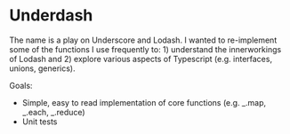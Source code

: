 # Underdash

The name is a play on Underscore and Lodash. I wanted to re-implement some of the functions I use frequently to: 1) understand the innerworkings of Lodash and 2) explore various aspects of Typescript (e.g. interfaces, unions, generics).

Goals:
- Simple, easy to read implementation of core functions (e.g. _.map, _.each, _.reduce)
- Unit tests

